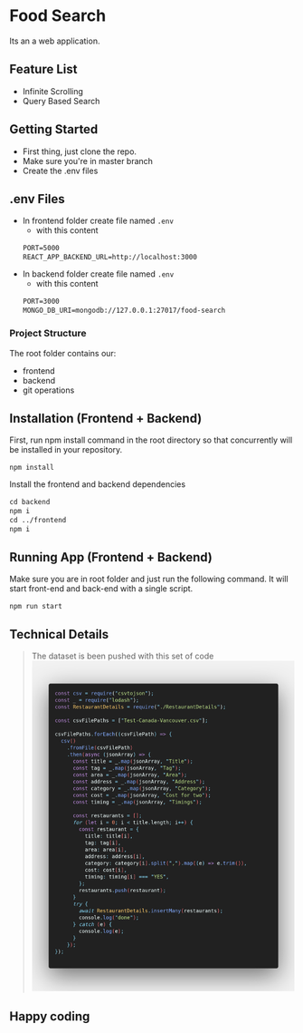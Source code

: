 # Food Search

Its an a web application.

## Feature List

-   Infinite Scrolling
-   Query Based Search

## Getting Started

-   First thing, just clone the repo.
-   Make sure you're in master branch
-   Create the .env files

## .env Files

-   In frontend folder create file named `.env`
    -   with this content
    ```
    PORT=5000
    REACT_APP_BACKEND_URL=http://localhost:3000
    ```
-   In backend folder create file named `.env`
    -   with this content
    ```
    PORT=3000
    MONGO_DB_URI=mongodb://127.0.0.1:27017/food-search
    ```

### Project Structure

The root folder contains our:

-   frontend
-   backend
-   git operations

## Installation (Frontend + Backend)

First, run npm install command in the root directory so that concurrently will be installed in your repository.

```
npm install
```

Install the frontend and backend dependencies

```
cd backend
npm i
cd ../frontend
npm i
```

## Running App (Frontend + Backend)

Make sure you are in root folder and just run the following command. It will start front-end and back-end with a single script.

```
npm run start
```

## Technical Details

> The dataset is been pushed with this set of code
> <img src="./.github/csvToMongoDB.png"/>

## Happy coding
